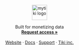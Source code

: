 <!-- PROJECT LOGO -->
<p align="center">
  <a href="https://github.com/mytiki/platform">
    <picture>
      <source media="(prefers-color-scheme: dark)" srcset="https://github.com/mytiki/.github/assets/3769672/931b81d7-0359-4e3c-8f86-5b34e5e24d57">
      <source media="(prefers-color-scheme: light)" srcset="https://github.com/mytiki/.github/assets/3769672/10278053-ec4d-40d1-a778-dd03a7d36c95">
      <img alt="mytiki logo" src="https://github.com/mytiki/.github/assets/3769672/10278053-ec4d-40d1-a778-dd03a7d36c95" height="50">
    </picture>
  </a>

  <p align="center">
    Built for monetizing data
    <br />
    <a href="https://rxsny9wwvhn.typeform.com/to/I65tT0sm"><strong>Request access »</strong></a>
    <br />
    <br />
    <a href="https://mytiki.com">Website</a>
    ·
    <a href="https://docs.mytiki.com">Docs</a>
    ·
    <a href="https://github.com/orgs/mytiki/discussions">Support</a>
    ·
    <a href="https://github.com/tiki">Tiki inc.</a>
  </p>
</p>
